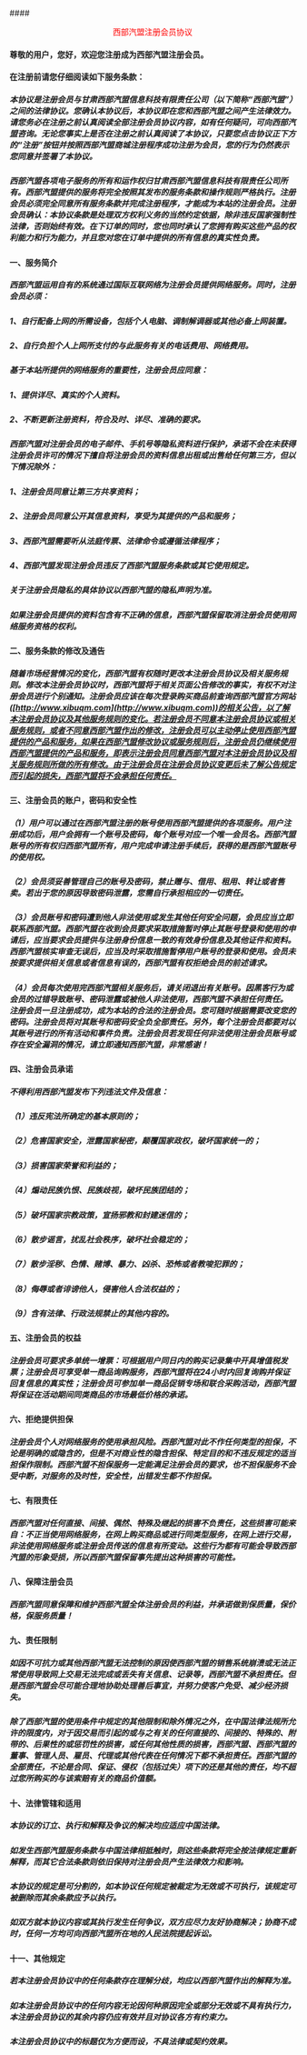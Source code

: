 
####<center><font color=red>西部汽盟注册会员协议</center></font>
#### 尊敬的用户，您好，欢迎您注册成为西部汽盟注册会员。
#### 在注册前请您仔细阅读如下服务条款：
#####  本协议是注册会员与甘肃西部汽盟信息科技有限责任公司（以下简称“西部汽盟”）之间的法律协议。您确认本协议后，本协议即在您和西部汽盟之间产生法律效力。请您务必在注册之前认真阅读全部注册会员协议内容，如有任何疑问，可向西部汽盟咨询。无论您事实上是否在注册之前认真阅读了本协议，只要您点击协议正下方的“注册”按钮并按照西部汽盟商城注册程序成功注册为会员，您的行为仍然表示您同意并签署了本协议。
##### 西部汽盟各项电子服务的所有和运作权归甘肃西部汽盟信息科技有限责任公司所有。西部汽盟提供的服务将完全按照其发布的服务条款和操作规则严格执行。注册会员必须完全同意所有服务条款并完成注册程序，才能成为本站的注册会员。注册会员确认：本协议条款是处理双方权利义务的当然约定依据，除非违反国家强制性法律，否则始终有效。在下订单的同时，您也同时承认了您拥有购买这些产品的权利能力和行为能力，并且您对您在订单中提供的所有信息的真实性负责。

#### 一、服务简介
##### 西部汽盟运用自有的系统通过国际互联网络为注册会员提供网络服务。同时，注册会员必须：
##### 1、自行配备上网的所需设备，包括个人电脑、调制解调器或其他必备上网装置。
##### 2、自行负担个人上网所支付的与此服务有关的电话费用、网络费用。
##### 基于本站所提供的网络服务的重要性，注册会员应同意：
##### 1、提供详尽、真实的个人资料。
##### 2、不断更新注册资料，符合及时、详尽、准确的要求。
##### 西部汽盟对注册会员的电子邮件、手机号等隐私资料进行保护，承诺不会在未获得注册会员许可的情况下擅自将注册会员的资料信息出租或出售给任何第三方，但以下情况除外：
##### 1、注册会员同意让第三方共享资料；
##### 2、注册会员同意公开其信息资料，享受为其提供的产品和服务；
##### 3、西部汽盟需要听从法庭传票、法律命令或遵循法律程序；
##### 4、西部汽盟发现注册会员违反了西部汽盟服务条款或其它使用规定。
##### 关于注册会员隐私的具体协议以西部汽盟的隐私声明为准。
##### 如果注册会员提供的资料包含有不正确的信息，西部汽盟保留取消注册会员使用网络服务资格的权利。

#### 二、服务条款的修改及通告

##### 随着市场经营情况的变化，西部汽盟有权随时更改本注册会员协议及相关服务规则。修改本注册会员协议时，西部汽盟将于相关页面公告修改的事实，有权不对注册会员进行个别通知。注册会员应该在每次登录购买商品前查询西部汽盟官方网站([http://www.xibuqm.com](http://www.xibuqm.com))的相关公告，以了解本注册会员协议及其他服务规则的变化。若注册会员不同意本注册会员协议或相关服务规则，或者不同意西部汽盟作出的修改，注册会员可以主动停止使用西部汽盟提供的产品和服务，如果在西部汽盟修改协议或服务规则后，注册会员仍继续使用西部汽盟提供的产品和服务，即表示注册会员同意西部汽盟对本注册会员协议及相关服务规则所做的所有修改。由于注册会员在注册会员协议变更后未了解公告规定而引起的损失，西部汽盟将不会承担任何责任。
#### 三、注册会员的账户，密码和安全性

##### （1）用户可以通过在西部汽盟注册的账号使用西部汽盟提供的各项服务。用户注册成功后，用户会拥有一个账号及密码，每个账号对应一个唯一会员名。西部汽盟账号的所有权归西部汽盟所有，用户完成申请注册手续后，获得的是西部汽盟账号的使用权。
##### （2）会员须妥善管理自己的账号及密码，禁止赠与、借用、租用、转让或者售卖。若出于您的原因导致密码泄露，您需自行承担相应的一切责任。
##### （3）会员账号和密码遭到他人非法使用或发生其他任何安全问题，会员应当立即联系西部汽盟。西部汽盟在收到会员要求采取措施暂时停止其账号登录和使用的申请后，应当要求会员提供与注册身份信息一致的有效身份信息及其他证件和资料。西部汽盟核实审查无误后，应当及时采取措施暂停用户账号的登录和使用。会员未按要求提供相关信息或者信息有误的，西部汽盟有权拒绝会员的前述请求。
##### （4）会员每次使用完西部汽盟相关服务后，请关闭退出有关账号。因黑客行为或会员的过错导致账号、密码泄露或被他人非法使用，西部汽盟不承担任何责任。 注册会员一旦注册成功，成为本站的合法的注册会员。您可随时根据需要改变您的密码。注册会员将对其账号和密码安全负全部责任。另外，每个注册会员都要对以其账号进行的所有活动和事件负责。注册会员若发现任何非法使用注册会员账号或存在安全漏洞的情况，请立即通知西部汽盟，非常感谢！

#### 四、注册会员承诺
##### 不得利用西部汽盟发布下列违法文件及信息：
##### （1）违反宪法所确定的基本原则的；
##### （2）危害国家安全，泄露国家秘密，颠覆国家政权，破坏国家统一的；
##### （3）损害国家荣誉和利益的；
##### （4）煽动民族仇恨、民族歧视，破坏民族团结的；
##### （5）破坏国家宗教政策，宣扬邪教和封建迷信的；
##### （6）散步谣言，扰乱社会秩序，破坏社会稳定的；
##### （7）散步淫秽、色情、赌博、暴力、凶杀、恐怖或者教唆犯罪的；
##### （8）侮辱或者诽谤他人，侵害他人合法权益的；
##### （9）含有法律、行政法规禁止的其他内容的。

#### 五、注册会员的权益
##### 注册会员可要求多单统一增票：可根据用户同日内的购买记录集中开具增值税发票；注册会员可享受单一商品询购服务，西部汽盟将在24小时内回复询购并保证回复信息的真实性；注册会员可参加单一商品促销专场和联合采购活动，西部汽盟将保证在活动期间同类商品的市场最低价格的承诺。
#### 六、拒绝提供担保
##### 注册会员个人对网络服务的使用承担风险。西部汽盟对此不作任何类型的担保，不论是明确的或隐含的，但是不对商业性的隐含担保、特定目的和不违反规定的适当担保作限制。西部汽盟不担保服务一定能满足注册会员的要求，也不担保服务不会受中断，对服务的及时性，安全性，出错发生都不作担保。
#### 七、有限责任
##### 西部汽盟对任何直接、间接、偶然、特殊及继起的损害不负责任，这些损害可能来自：不正当使用网络服务，在网上购买商品或进行同类型服务，在网上进行交易，非法使用网络服务或注册会员传送的信息有所变动。这些行为都有可能会导致西部汽盟的形象受损，所以西部汽盟保留事先提出这种损害的可能性。
#### 八、保障注册会员
##### 西部汽盟同意保障和维护西部汽盟全体注册会员的利益，并承诺做到保质量，保价格，保服务质量！
#### 九、责任限制
##### 如因不可抗力或其他西部汽盟无法控制的原因使西部汽盟的销售系统崩溃或无法正常使用导致网上交易无法完成或丢失有关信息、记录等，西部汽盟不承担责任。但是西部汽盟会尽可能合理地协助处理善后事宜，并努力使客户免受、减少经济损失。
##### 除了西部汽盟的使用条件中规定的其他限制和除外情况之外，在中国法律法规所允许的限度内，对于因交易而引起的或与之有关的任何直接的、间接的、特殊的、附带的、后果性的或惩罚性的损害，或任何其他性质的损害，西部汽盟、西部汽盟的董事、管理人员、雇员、代理或其他代表在任何情况下都不承担责任。西部汽盟的全部责任，不论是合同、保证、侵权（包括过失）项下的还是其他的责任，均不超过您所购买的与该索赔有关的商品价值额。
#### 十、法律管辖和适用
##### 本协议的订立、执行和解释及争议的解决均应适应中国法律。
##### 如发生西部汽盟服务条款与中国法律相抵触时，则这些条款将完全按法律规定重新解释，而其它合法条款则依旧保持对注册会员产生法律效力和影响。
##### 本协议的规定是可分割的，如本协议任何规定被裁定为无效或不可执行，该规定可被删除而其余条款应予以执行。
##### 如双方就本协议内容或其执行发生任何争议，双方应尽力友好协商解决；协商不成时，任何一方均可向西部汽盟所在地的人民法院提起诉讼。
#### 十一、其他规定
##### 若本注册会员协议中的任何条款存在理解分歧，均应以西部汽盟作出的解释为准。
##### 如本注册会员协议中的任何内容无论因何种原因完全或部分无效或不具有执行力，本注册会员协议的其余内容仍应有效并且对协议各方有约束力。
##### 本注册会员协议中的标题仅为方便而设，不具法律或契约效果。

